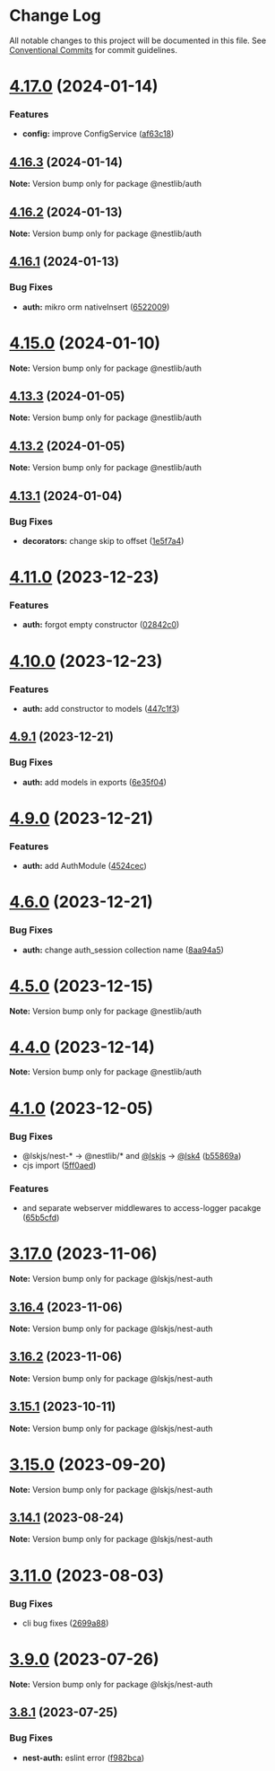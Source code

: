 # Change Log

All notable changes to this project will be documented in this file.
See [Conventional Commits](https://conventionalcommits.org) for commit guidelines.

# [4.17.0](https://github.com/lskjs/lskjs/compare/v4.16.3...v4.17.0) (2024-01-14)


### Features

* **config:** improve ConfigService ([af63c18](https://github.com/lskjs/lskjs/commit/af63c184a5269fc3e22af6ba391cdd178099aad8))





## [4.16.3](https://github.com/lskjs/lskjs/compare/v4.16.2...v4.16.3) (2024-01-14)

**Note:** Version bump only for package @nestlib/auth





## [4.16.2](https://github.com/lskjs/lskjs/compare/v4.16.1...v4.16.2) (2024-01-13)

**Note:** Version bump only for package @nestlib/auth





## [4.16.1](https://github.com/lskjs/lskjs/compare/v4.16.0...v4.16.1) (2024-01-13)


### Bug Fixes

* **auth:** mikro orm nativeInsert ([6522009](https://github.com/lskjs/lskjs/commit/6522009e931b788da9f1239c9c3f2b079daf9a58))





# [4.15.0](https://github.com/lskjs/lskjs/compare/v4.14.0...v4.15.0) (2024-01-10)

**Note:** Version bump only for package @nestlib/auth





## [4.13.3](https://github.com/lskjs/lskjs/compare/v4.13.2...v4.13.3) (2024-01-05)

**Note:** Version bump only for package @nestlib/auth





## [4.13.2](https://github.com/lskjs/lskjs/compare/v4.13.1...v4.13.2) (2024-01-05)

**Note:** Version bump only for package @nestlib/auth





## [4.13.1](https://github.com/lskjs/lskjs/compare/v4.13.0...v4.13.1) (2024-01-04)


### Bug Fixes

* **decorators:** change skip to offset ([1e5f7a4](https://github.com/lskjs/lskjs/commit/1e5f7a4d48b8b544bc9060974353bd6d41db847b))





# [4.11.0](https://github.com/lskjs/lskjs/compare/v4.10.0...v4.11.0) (2023-12-23)


### Features

* **auth:** forgot empty constructor ([02842c0](https://github.com/lskjs/lskjs/commit/02842c0810d7446adb45231ca6fe45f11b7e1db8))





# [4.10.0](https://github.com/lskjs/lskjs/compare/v4.9.1...v4.10.0) (2023-12-23)


### Features

* **auth:** add constructor to models ([447c1f3](https://github.com/lskjs/lskjs/commit/447c1f36767c97b550cb2fcd5d6f5dfa750e62f2))





## [4.9.1](https://github.com/lskjs/lskjs/compare/v4.9.0...v4.9.1) (2023-12-21)


### Bug Fixes

* **auth:** add models in exports ([6e35f04](https://github.com/lskjs/lskjs/commit/6e35f04a72c3cc5fcf347f588a998aa7bf488831))





# [4.9.0](https://github.com/lskjs/lskjs/compare/v4.8.1...v4.9.0) (2023-12-21)


### Features

* **auth:** add AuthModule ([4524cec](https://github.com/lskjs/lskjs/commit/4524cec454735f62f3083d50061fa62f9ce5ae99))





# [4.6.0](https://github.com/lskjs/lskjs/compare/v4.5.0...v4.6.0) (2023-12-21)


### Bug Fixes

* **auth:** change auth_session collection name ([8aa94a5](https://github.com/lskjs/lskjs/commit/8aa94a50117bbfb3dd40e3bb4424808d5ac94aca))





# [4.5.0](https://github.com/lskjs/lskjs/compare/v4.4.1...v4.5.0) (2023-12-15)

**Note:** Version bump only for package @nestlib/auth





# [4.4.0](https://github.com/lskjs/lskjs/compare/v4.3.0...v4.4.0) (2023-12-14)

**Note:** Version bump only for package @nestlib/auth





# [4.1.0](https://github.com/lskjs/lskjs/compare/v3.19.0...v4.1.0) (2023-12-05)


### Bug Fixes

* @lskjs/nest-* -> @nestlib/* and [@lskjs](https://github.com/lskjs) -> [@lsk4](https://github.com/lsk4) ([b55869a](https://github.com/lskjs/lskjs/commit/b55869ae94f21c466efc3a6c1ce642ab552489ef))
* cjs import ([5ff0aed](https://github.com/lskjs/lskjs/commit/5ff0aed8e8a60ac4b89453489abd9c6943d0b275))


### Features

* and separate webserver middlewares to access-logger pacakge ([65b5cfd](https://github.com/lskjs/lskjs/commit/65b5cfdd2112d64d6c76277dcb0286e82aa2ca08))





# [3.17.0](https://github.com/lskjs/lskjs/compare/v3.16.3...v3.17.0) (2023-11-06)

**Note:** Version bump only for package @lskjs/nest-auth





## [3.16.4](https://github.com/lskjs/lskjs/compare/v3.16.3...v3.16.4) (2023-11-06)

**Note:** Version bump only for package @lskjs/nest-auth





## [3.16.2](https://github.com/lskjs/lskjs/compare/v3.16.1...v3.16.2) (2023-11-06)

**Note:** Version bump only for package @lskjs/nest-auth





## [3.15.1](https://github.com/lskjs/lskjs/compare/v3.15.0...v3.15.1) (2023-10-11)

**Note:** Version bump only for package @lskjs/nest-auth





# [3.15.0](https://github.com/lskjs/lskjs/compare/v3.14.1...v3.15.0) (2023-09-20)

**Note:** Version bump only for package @lskjs/nest-auth





## [3.14.1](https://github.com/lskjs/lskjs/compare/v3.14.0...v3.14.1) (2023-08-24)

**Note:** Version bump only for package @lskjs/nest-auth





# [3.11.0](https://github.com/lskjs/lskjs/compare/v3.10.0...v3.11.0) (2023-08-03)


### Bug Fixes

* cli bug fixes ([2699a88](https://github.com/lskjs/lskjs/commit/2699a88fd3fd994bd4bb311cd7b69380f79ddcc0))





# [3.9.0](https://github.com/lskjs/lskjs/compare/v3.8.1...v3.9.0) (2023-07-26)

**Note:** Version bump only for package @lskjs/nest-auth





## [3.8.1](https://github.com/lskjs/lskjs/compare/v3.8.0...v3.8.1) (2023-07-25)


### Bug Fixes

* **nest-auth:** eslint error ([f982bca](https://github.com/lskjs/lskjs/commit/f982bcae6bc91dd228f67889963def417fe8b808))
